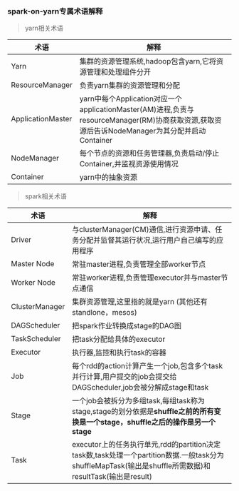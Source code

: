 ### spark-on-yarn专属术语解释


> yarn相关术语

术语|解释
---|---
Yarn|集群的资源管理系统,hadoop包含yarn,它将资源管理和处理组件分开
ResourceManager|负责yarn集群的资源管理和分配
ApplicationMaster|yarn中每个Application对应一个applicationMaster(AM)进程,负责与resourceManager(RM)协商获取资源,获取资源后告诉NodeManager为其分配并启动Container
NodeManager|每个节点的资源和任务管理器,负责启动/停止Container,并监视资源使用情况
Container|yarn中的抽象资源

> spark相关术语

术语|解释
---|---
Driver| 与clusterManager(CM)通信,进行资源申请、任务分配并监督其运行状况,运行用户自己编写的应用程序
Master Node|常驻master进程,负责管理全部worker节点
Worker Node|常驻worker进程,负责管理executor并与master节点通信
ClusterManager|集群资源管理,这里指的就是yarn (其他还有standlone，mesos)
DAGScheduler|把spark作业转换成stage的DAG图
TaskScheduler|把task分配给具体的executor
Executor|执行器,监控和执行task的容器
Job|每个rdd的action计算产生一个job,包含多个task并行计算,用户提交的job会提交给DAGScheduler,job会被分解成stage和task
Stage|一个job会被拆分为多组task,每组task称为stage,stage的划分依据是**shuffle之前的所有变换是一个stage，shuffle之后的操作是另一个stage**
Task|executor上的任务执行单元,rdd的partition决定task数,task处理一个partition数据.一般task分为shuffleMapTask(输出是shuffle所需数据)和resultTask(输出是result)



